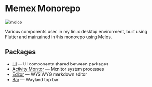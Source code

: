 Memex Monorepo
==============

[![melos](https://img.shields.io/badge/maintained%20with-melos-f700ff.svg?style=flat-square)](https://github.com/invertase/melos)

Various components used in my linux desktop environment, built using Flutter and maintained in this monorepo using Melos.

Packages
--------

- [UI](./packages/memex_ui/README.md) — UI components shared between packages
- [Activity Monitor](./packages/memex_activity_monitor/README.md) — Monitor system processes
- [Editor](./packages/memex_editor/README.md) — WYSIWYG markdown editor
- [Bar](./packages/memex_bar/README.md) — Wayland top bar

